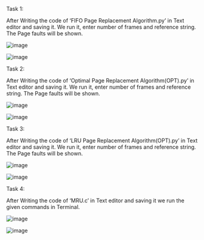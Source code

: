 Task 1:

After Writing the code of ‘FIFO Page Replacement Algorithm.py’ in Text editor and saving it. We run it, enter number of frames and reference string. The Page faults will be shown.

![image](https://user-images.githubusercontent.com/75376557/211825093-e9bace56-a248-4a6b-b657-7d6b129e32cd.png)

![image](https://user-images.githubusercontent.com/75376557/211826690-82a3caa6-c779-45bd-8ba8-e90150364105.png)


Task 2:

After Writing the code of ‘Optimal Page Replacement Algorithm(OPT).py’ in Text editor and saving it. We run it, enter number of frames and reference string. The Page faults will be shown.

![image](https://user-images.githubusercontent.com/75376557/211827725-bca54b63-68b9-4b48-98be-7a6d54e9629b.png)

![image](https://user-images.githubusercontent.com/75376557/211828402-38e1468e-894f-4556-9e2d-ab626f844f06.png)


Task 3:

After Writing the code of ‘LRU Page Replacement Algorithm(OPT).py’ in Text editor and saving it. We run it, enter number of frames and reference string. The Page faults will be shown.

![image](https://user-images.githubusercontent.com/75376557/211828669-eeeedec6-6be5-4b49-819c-97c999fe28c9.png)

![image](https://user-images.githubusercontent.com/75376557/211828693-8c9ca041-578f-487d-9260-f7ad3f309d75.png)


Task 4:

After Writing the code of ‘MRU.c’ in Text editor and saving it we run the given commands in Terminal.

![image](https://user-images.githubusercontent.com/75376557/211828969-5f516c0b-317c-4e95-824e-a8927194e8fb.png)

![image](https://user-images.githubusercontent.com/75376557/211829013-a89bd569-80ec-4861-a874-dd565590f2ae.png)


